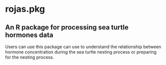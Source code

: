 # rojas.pkg

## An R package for processing sea turtle hormones data

Users can use this package can use to understand the relationship between hormone concentration during the sea turtle nesting process or preparing for the nesting process.
